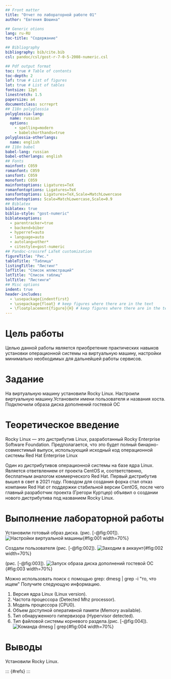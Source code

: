 ```yaml
---
## Front matter
title: "Отчет по лабораторной работе 01"
author: "Евгения Шошина"

## Generic otions
lang: ru-RU
toc-title: "Содержание"

## Bibliography
bibliography: bib/cite.bib
csl: pandoc/csl/gost-r-7-0-5-2008-numeric.csl

## Pdf output format
toc: true # Table of contents
toc-depth: 2
lof: true # List of figures
lot: true # List of tables
fontsize: 12pt
linestretch: 1.5
papersize: a4
documentclass: scrreprt
## I18n polyglossia
polyglossia-lang:
  name: russian
  options:
	- spelling=modern
	- babelshorthands=true
polyglossia-otherlangs:
  name: english
## I18n babel
babel-lang: russian
babel-otherlangs: english
## Fonts
mainfont: C059
romanfont: C059
sansfont: C059
monofont: C059
mainfontoptions: Ligatures=TeX
romanfontoptions: Ligatures=TeX
sansfontoptions: Ligatures=TeX,Scale=MatchLowercase
monofontoptions: Scale=MatchLowercase,Scale=0.9
## Biblatex
biblatex: true
biblio-style: "gost-numeric"
biblatexoptions:
  - parentracker=true
  - backend=biber
  - hyperref=auto
  - language=auto
  - autolang=other*
  - citestyle=gost-numeric
## Pandoc-crossref LaTeX customization
figureTitle: "Рис."
tableTitle: "Таблица"
listingTitle: "Листинг"
lofTitle: "Список иллюстраций"
lotTitle: "Список таблиц"
lolTitle: "Листинги"
## Misc options
indent: true
header-includes:
  - \usepackage{indentfirst}
  - \usepackage{float} # keep figures where there are in the text
  - \floatplacement{figure}{H} # keep figures where there are in the text
---
```


# Цель работы

Целью данной работы является приобретение практических навыков
установки операционной системы на виртуальную машину, настройки минимально необходимых для дальнейшей работы сервисов.


# Задание

На виртуальную машину установили Rocky Linux. Настроили виртуальную машину.Установили имени пользователя и названия хоста. Подключили образа диска дополнений гостевой ОС


# Теоретическое введение

Rocky Linux — это дистрибутив Linux, разработанный Rocky Enterprise Software Foundation. Предполагается, что это будет полный бинарно-совместимый выпуск, использующий исходный код операционной системы Red Hat Enterprise Linux

Один из дистрибутивов операционной системы на базе ядра Linux. Является ответвлением от проекта CentOS и, соответственно, бесплатным аналогом коммерческого Red Hat. Первый дистрибутив вышел в свет в 2021 году. Поводом для создания форка стал отказ компании Red Hat от поддержки стабильной версии CentOS, после чего главный разработчик проекта (Грегори Куртцер) объявил о создании нового дистрибутива под названием Rocky Linux.


# Выполнение лабораторной работы

Установили готовый образ диска. (рис. [-@fig:001]).
![Настройки виртуальной машины](image/1.png){#fig:001 width=70%}

Создали пользователя (рис. [-@fig:002]).
![Заходим в аккаунт](image/2.png){#fig:002 width=70%}

(рис. [-@fig:003]).
![Запуск образа диска дополнений гостевой ОС](image/3.png){#fig:003 width=70%}

 Можно использовать поиск с помощью grep:
dmesg | grep -i "то, что ищем"
Получите следующую информацию.
1. Версия ядра Linux (Linux version).
2. Частота процессора (Detected Mhz processor).
3. Модель процессора (CPU0).
4. Объем доступной оперативной памяти (Memory available).
5. Тип обнаруженного гипервизора (Hypervisor detected).
6. Тип файловой системы корневого раздела.(рис. [-@fig:004]).
![Команда dmesg | grep](image/4.png){#fig:004 width=70%}


# Выводы

Установили Rocky Linux.


::: {#refs}
:::
